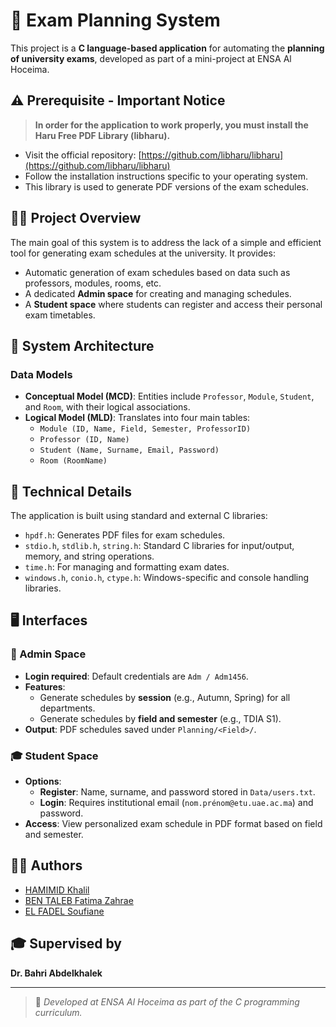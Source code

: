 # 📅 Exam Planning System

This project is a **C language-based application** for automating the **planning of university exams**, developed as part of a mini-project at ENSA Al Hoceima.

## ⚠️ Prerequisite - Important Notice

> **In order for the application to work properly, you must install the Haru Free PDF Library (libharu).**

- Visit the official repository: [https://github.com/libharu/libharu](https://github.com/libharu/libharu)
- Follow the installation instructions specific to your operating system.
- This library is used to generate PDF versions of the exam schedules.

## 👨‍🏫 Project Overview

The main goal of this system is to address the lack of a simple and efficient tool for generating exam schedules at the university. It provides:

- Automatic generation of exam schedules based on data such as professors, modules, rooms, etc.
- A dedicated **Admin space** for creating and managing schedules.
- A **Student space** where students can register and access their personal exam timetables.

## 🧱 System Architecture

### Data Models

- **Conceptual Model (MCD)**: Entities include `Professor`, `Module`, `Student`, and `Room`, with their logical associations.
- **Logical Model (MLD)**: Translates into four main tables:
  - `Module (ID, Name, Field, Semester, ProfessorID)`
  - `Professor (ID, Name)`
  - `Student (Name, Surname, Email, Password)`
  - `Room (RoomName)`

## 🔧 Technical Details

The application is built using standard and external C libraries:

- `hpdf.h`: Generates PDF files for exam schedules.
- `stdio.h`, `stdlib.h`, `string.h`: Standard C libraries for input/output, memory, and string operations.
- `time.h`: For managing and formatting exam dates.
- `windows.h`, `conio.h`, `ctype.h`: Windows-specific and console handling libraries.

## 🖥️ Interfaces

### 🔐 Admin Space

- **Login required**: Default credentials are `Adm / Adm1456`.
- **Features**:
  - Generate schedules by **session** (e.g., Autumn, Spring) for all departments.
  - Generate schedules by **field and semester** (e.g., TDIA S1).
- **Output**: PDF schedules saved under `Planning/<Field>/`.

### 🎓 Student Space

- **Options**:
  - **Register**: Name, surname, and password stored in `Data/users.txt`.
  - **Login**: Requires institutional email (`nom.prénom@etu.uae.ac.ma`) and password.
- **Access**: View personalized exam schedule in PDF format based on field and semester.

## 🧑‍💻 Authors

- [HAMIMID Khalil](#)
- [BEN TALEB Fatima Zahrae](#)
- [EL FADEL Soufiane](#)

## 🎓 Supervised by

**Dr. Bahri Abdelkhalek**

---

> 🏫 *Developed at ENSA Al Hoceima as part of the C programming curriculum.*
